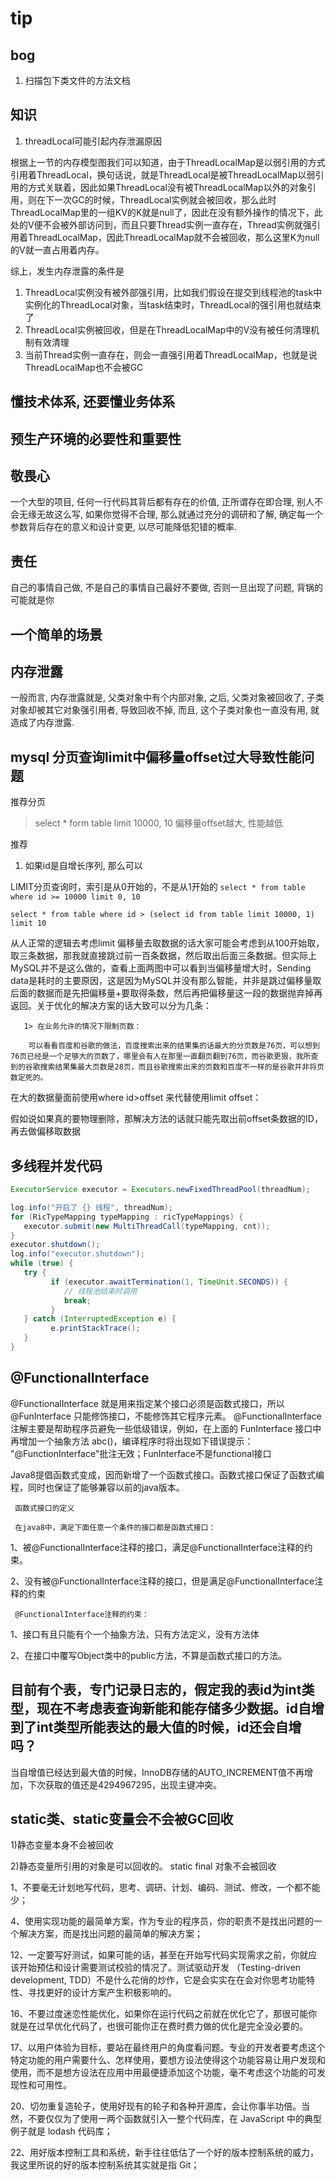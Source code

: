 # tip

## bog

1. 扫描包下类文件的方法文档

## 知识

1. threadLocal可能引起内存泄漏原因

根据上一节的内存模型图我们可以知道，由于ThreadLocalMap是以弱引用的方式引用着ThreadLocal，换句话说，就是ThreadLocal是被ThreadLocalMap以弱引用的方式关联着，因此如果ThreadLocal没有被ThreadLocalMap以外的对象引用，则在下一次GC的时候，ThreadLocal实例就会被回收，那么此时ThreadLocalMap里的一组KV的K就是null了，因此在没有额外操作的情况下，此处的V便不会被外部访问到，而且只要Thread实例一直存在，Thread实例就强引用着ThreadLocalMap，因此ThreadLocalMap就不会被回收，那么这里K为null的V就一直占用着内存。

综上，发生内存泄露的条件是

1. ThreadLocal实例没有被外部强引用，比如我们假设在提交到线程池的task中实例化的ThreadLocal对象，当task结束时，ThreadLocal的强引用也就结束了
2. ThreadLocal实例被回收，但是在ThreadLocalMap中的V没有被任何清理机制有效清理
3. 当前Thread实例一直存在，则会一直强引用着ThreadLocalMap，也就是说ThreadLocalMap也不会被GC

## 懂技术体系, 还要懂业务体系

## 预生产环境的必要性和重要性

## 敬畏心

一个大型的项目, 任何一行代码其背后都有存在的价值, 正所谓存在即合理, 别人不会无缘无故这么写, 如果你觉得不合理, 那么就通过充分的调研和了解, 确定每一个参数背后存在的意义和设计变更, 以尽可能降低犯错的概率.

## 责任

自己的事情自己做, 不是自己的事情自己最好不要做, 否则一旦出现了问题, 背锅的可能就是你

## 一个简单的场景

## 内存泄露

一般而言, 内存泄露就是, 父类对象中有个内部对象, 之后, 父类对象被回收了, 子类对象却被其它对象强引用者, 导致回收不掉, 而且, 这个子类对象也一直没有用, 就造成了内存泄露.

## mysql 分页查询limit中偏移量offset过大导致性能问题

推荐分页

> select * form table limit 10000, 10
> 偏移量offset越大, 性能越低

推荐

1. 如果id是自增长序列, 那么可以

LIMIT分页查询时，索引是从0开始的，不是从1开始的
`select * from table where id >= 10000 limit 0, 10`

`select * from table where id > (select id from table limit 10000, 1) limit 10`

  从人正常的逻辑去考虑limit 偏移量去取数据的话大家可能会考虑到从100开始取，取三条数据，那我就直接跳过前一百条数据，然后取出后面三条数据。但实际上MySQL并不是这么做的，查看上面两图中可以看到当偏移量增大时，Sending data是耗时的主要原因，这是因为MySQL并没有那么智能，并非是跳过偏移量取后面的数据而是先把偏移量+要取得条数，然后再把偏移量这一段的数据抛弃掉再返回。关于优化的解决方案的话大致可以分为几条：

       1> 在业务允许的情况下限制页数：

        可以看看百度和谷歌的做法，百度搜索出来的结果集的话最大的分页数是76页，可以想到76页已经是一个足够大的页数了，哪里会有人在那里一直翻页翻到76页，而谷歌更狠，我所查到的谷歌搜索结果集最大页数是28页，而且谷歌搜索出来的页数和百度不一样的是谷歌并非将页数定死的。

在大的数据量面前使用where id>offset 来代替使用limit offset：

假如说如果真的要物理删除，那解决方法的话就只能先取出前offset条数据的ID，再去做偏移取数据

## 多线程并发代码

```java
ExecutorService executor = Executors.newFixedThreadPool(threadNum);

log.info("开启了 {} 线程", threadNum);
for (RicTypeMapping typeMapping : ricTypeMappings) {
   executor.submit(new MultiThreadCall(typeMapping, cnt));
}
executor.shutdown();
log.info("executor.shutdown");
while (true) {
   try {
         if (executor.awaitTermination(1, TimeUnit.SECONDS)) {
            // 线程池结束时调用
            break;
         }
   } catch (InterruptedException e) {
         e.printStackTrace();
   }
}
```

## @FunctionalInterface

@FunctionalInterface 就是用来指定某个接口必须是函数式接口，所以 @FunInterface 只能修饰接口，不能修饰其它程序元素。
@FunctionalInterface 注解主要是帮助程序员避免一些低级错误，例如，在上面的 FunInterface 接口中再增加一个抽象方法 abc()，编译程序时将出现如下错误提示：
"@FunctionInterface"批注无效；FunInterface不是functional接口

 Java8提倡函数式变成，因而新增了一个函数式接口。函数式接口保证了函数式编程，同时也保证了能够兼容以前的java版本。

     函数式接口的定义

     在java8中，满足下面任意一个条件的接口都是函数式接口：

1、被@FunctionalInterface注释的接口，满足@FunctionalInterface注释的约束。

2、没有被@FunctionalInterface注释的接口，但是满足@FunctionalInterface注释的约束

     @FunctionalInterface注释的约束：

1、接口有且只能有个一个抽象方法，只有方法定义，没有方法体

2、在接口中覆写Object类中的public方法，不算是函数式接口的方法。

## 目前有个表，专门记录日志的，假定我的表id为int类型，现在不考虑表查询新能和能存储多少数据。id自增到了int类型所能表达的最大值的时候，id还会自增吗？

当自增值已经达到最大值的时候，InnoDB存储的AUTO_INCREMENT值不再增加，下次获取的值还是4294967295，出现主键冲突。

## static类、static变量会不会被GC回收

1)静态变量本身不会被回收

2)静态变量所引用的对象是可以回收的。
static final 对象不会被回收

1、不要毫无计划地写代码，思考、调研、计划、编码、测试、修改，一个都不能少；

4、使用实现功能的最简单方案，作为专业的程序员，你的职责不是找出问题的一个解决方案，而是找出问题的最简单的解决方案；

12、一定要写好测试，如果可能的话，甚至在开始写代码实现需求之前，你就应该开始预估和设计需要测试校验的情况了。测试驱动开发 （Testing-driven development, TDD）不是什么花俏的炒作，它是会实实在在会对你思考功能特性、寻找更好的设计方案产生积极影响的。

16、不要过度迷恋性能优化，如果你在运行代码之前就在优化它了，那很可能你就是在过早优化代码了，也很可能你正在费时费力做的优化是完全没必要的。

17、以用户体验为目标，要站在最终用户的角度看问题。专业的开发者要考虑这个特定功能的用户需要什么、怎样使用，要想方设法使得这个功能容易让用户发现和使用，而不是想方设法在应用中用最便捷添加这个功能，毫不考虑这个功能的可发现性和可用性。

20、切勿重复造轮子，使用好现有的轮子和各种开源库，会让你事半功倍。当然，不要仅仅为了使用一两个函数就引入一整个代码库，在 JavaScript 中的典型例子就是 lodash 代码库；

22、用好版本控制工具和系统，新手往往低估了一个好的版本控制系统的威力，我这里所说的好的版本控制系统其实就是指 Git；

